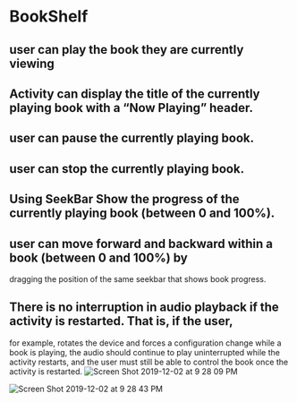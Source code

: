 # BookShelf
## user can play the book they are currently viewing
## Activity can display the title of the currently playing book with a “Now Playing” header.
## user can pause the currently playing book.
## user can stop the currently playing book.
## Using SeekBar Show the progress of the currently playing book (between 0 and 100%).
## user can move forward and backward within a book (between 0 and 100%) by
dragging the position of the same seekbar that shows book progress.
## There is no interruption in audio playback if the activity is restarted. That is, if the user,
for example, rotates the device and forces a configuration change while a book is playing, the
audio should continue to play uninterrupted while the activity restarts, and the user must still be
able to control the book once the activity is restarted.
![Screen Shot 2019-12-02 at 9 28 09 PM](https://user-images.githubusercontent.com/42784914/70015777-638b6900-154c-11ea-8699-71a4b0eefb60.png)

![Screen Shot 2019-12-02 at 9 28 43 PM](https://user-images.githubusercontent.com/42784914/70015782-65edc300-154c-11ea-9d9c-5dfd7ae3a57e.png)
